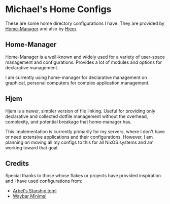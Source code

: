 # Michael's Home Configs

These are some home directory configurations I have.  They are provided by [Home-Manager](https://github.com/nix-community/home-manager) and also by [Hjem](https://github.com/feel-co/hjem).

## Home-Manager

Home-Manager is a well-known and widely used for a variety of user-space management and configurations.  Provides a lot of modules and options for declarative management.

I am currently using home-manager for declarative management on graphical, personal computers for complex application management.

## Hjem

Hjem is a newer, simpler version of file linking.  Useful for providing only declarative and collected dotfile management without the overhead, complexity, and potential breakage that home-manager has.

This implementation is currently primarily for my servers, where I don't have or need extensive applications and their configurations.  However, I am planning on moving all my configs to this for all NixOS systems and am working toward that goal.

## Credits

Special thanks to those whose flakes or projects have provided inspiration and I have used configurations from:

* [Arbel's Starship toml](https://forgejo.spacetime.technology/arbel/nixos)
* [Waybar Minimal](https://github.com/ashish-kus/waybar-minimal/tree/main)